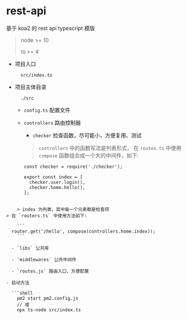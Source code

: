 # rest-api

基于 koa2 的 rest api typescript 模版

> node >= 10  
>
> ts >= 4

- 项目入口

  ```
    src/index.ts
  ```

- 项目主体目录

  ```
    ./src
  ```

  - `config.ts` 配置文件

  - `controllers` 路由控制器

    - `checker` 检查函数，尽可能小，方便复用、测试

    > `controllers` 中的函数写法是列表形式，
    > 在 `routes.ts` 中使用 `compose` 函数组合成一个大的中间件，如下:

    ```
    const checker = require('./checker');

    export const index = [
      checker.user.login(),
      checker.home.hello(),
    ];
```
    
    > index 为列表，其中每一个元素都是检查项
> 在 `routers.ts` 中使用方法如下:
    
    ```
  router.get('/hello', compose(controllers.home.index));
    ```
    
  - `libs` 公共库

  - `middlewares` 公共中间件

  - `routes.js` 路由入口，方便配置

- 启动方法

  ```shell
    pm2 start pm2.config.js
    // 或
    npx ts-node src/index.ts
  ```

